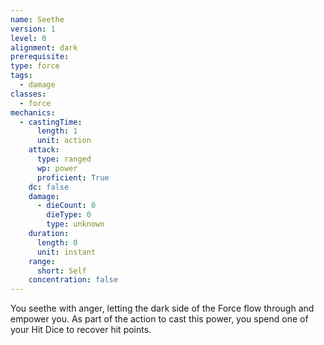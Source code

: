 ```yaml
---
name: Seethe
version: 1
level: 0
alignment: dark
prerequisite: 
type: force
tags:
  - damage
classes:
  - force
mechanics:
  - castingTime:
      length: 1
      unit: action
    attack:
      type: ranged
      wp: power
      proficient: True
    dc: false
    damage:
      - dieCount: 0
        dieType: 0
        type: unknown
    duration:
      length: 0
      unit: instant
    range:
      short: Self
    concentration: false
---
```

You seethe with anger, letting the dark side of the Force flow through and empower you. As part of the action to cast this power, you spend one of your Hit Dice to recover hit points.
    
